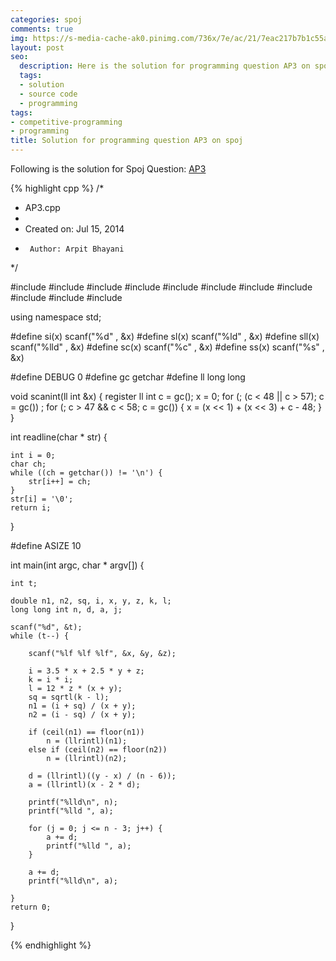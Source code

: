 ```yaml
---
categories: spoj
comments: true
img: https://s-media-cache-ak0.pinimg.com/736x/7e/ac/21/7eac217b7b1c55ab7fd56758e4e181be.jpg
layout: post
seo:
  description: Here is the solution for programming question AP3 on spoj
  tags:
  - solution
  - source code
  - programming
tags:
- competitive-programming
- programming
title: Solution for programming question AP3 on spoj
---
```


Following is the solution for Spoj Question: [AP3](http://www.spoj.com/problems/AP3/)

{% highlight cpp %}
/*
 * AP3.cpp
 *
 *  Created on: Jul 15, 2014
 *      Author: Arpit Bhayani
 */

#include <map>
#include <set>
#include <cstring>
#include <stack>
#include <vector>
#include<cmath>
#include <queue>
#include <list>
#include <cstdio>
#include <cstdlib>
#include <iostream>

using namespace std;

#define si(x) scanf("%d" , &x)
#define sl(x) scanf("%ld" , &x)
#define sll(x) scanf("%lld" , &x)
#define sc(x) scanf("%c" , &x)
#define ss(x) scanf("%s" , &x)

#define DEBUG 0
#define gc getchar
#define ll long long

void scanint(ll int &x) {
	register ll int c = gc();
	x = 0;
	for (; (c < 48 || c > 57); c = gc())
		;
	for (; c > 47 && c < 58; c = gc()) {
		x = (x << 1) + (x << 3) + c - 48;
	}
}

int readline(char * str) {

	int i = 0;
	char ch;
	while ((ch = getchar()) != '\n') {
		str[i++] = ch;
	}
	str[i] = '\0';
	return i;
}

#define ASIZE 10

int main(int argc, char * argv[]) {

	int t;

	double n1, n2, sq, i, x, y, z, k, l;
	long long int n, d, a, j;

	scanf("%d", &t);
	while (t--) {

		scanf("%lf %lf %lf", &x, &y, &z);

		i = 3.5 * x + 2.5 * y + z;
		k = i * i;
		l = 12 * z * (x + y);
		sq = sqrtl(k - l);
		n1 = (i + sq) / (x + y);
		n2 = (i - sq) / (x + y);

		if (ceil(n1) == floor(n1))
			n = (llrintl)(n1);
		else if (ceil(n2) == floor(n2))
			n = (llrintl)(n2);

		d = (llrintl)((y - x) / (n - 6));
		a = (llrintl)(x - 2 * d);

		printf("%lld\n", n);
		printf("%lld ", a);

		for (j = 0; j <= n - 3; j++) {
			a += d;
			printf("%lld ", a);
		}

		a += d;
		printf("%lld\n", a);

	}
	return 0;
}

{% endhighlight %}